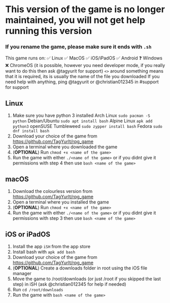 # This version of the game is no longer maintained, you will not get help running this version

### If you rename the game, please make sure it ends with `.sh`
This game runs on:
✅ Linux
✅ MacOS
✅ iOS/iPadOS
✅ Android
❓  Windows
❌  ChromeOS (it is possible, however you need developer mode, if you really want to do this then ask @tagyurit for support)
`<>` around something means that it is required, its is usually the name of the file you downloaded
If you need help with anything, ping @tagyurit or @christian012345 in #support for support

## Linux
1. Make sure you have python 3 installed
Arch Linux
`sudo pacman -S python`
Debian/Ubuntu
`sudo apt install bash`
Alpine Linux
`apk add python3`
openSUSE Tumbleweed
`sudo zypper install bash`
Fedora
`sudo dnf install bash`
2. Download your choice of the game from <https://github.com/TagYurIt/rpg_game>
3. Open a terminal where you downloaded the game
4. (**OPTIONAL**) Run `chmod +x <name of the game>`
5. Run the game with either `./<name of the game>` or if you didnt give it permissions with step 4 then use `bash <name of the game>`

## macOS
1. Download the colourless version from <https://github.com/TagYurIt/rpg_game>
2.  Open a terminal where you installed the game
3. (**OPTIONAL**) Run `chmod +x <name of the game>`
4. Run the game with either `./<name of the game>` or if you didnt give it permissions with step 3 then use `bash <name of the game>`

## iOS or iPadOS
1. Install the app `iSH` from the app store
2. Install bash with `apk add bash`
3. Download your choice of the game from <https://github.com/TagYurIt/rpg_game>
4. (**OPTIONAL**) Create a downloads folder in root using the iOS file manager
4. Move the game to /root/downloads (or just /root if you skipped the last step) in iSH (ask @christian012345 for help if needed)
5. Run `cd /root/downloads`
6. Run the game with `bash <name of the game>`
